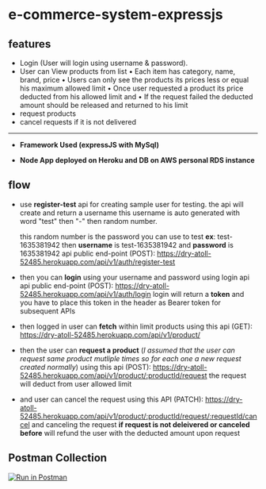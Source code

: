 # e-commerce-system-expressjs

## features
- Login (User will login using username & password).
- User can View products from list
	•	Each item has category, name, brand, price
	•	Users can only see the products its prices less or equal his maximum allowed limit
	•	Once user requested a product its price deducted from his allowed limit and
	•	If the request failed the deducted amount should be released and returned to his limit
- request products
- cancel requests if it is not delivered
****
- **Framework Used (expressJS with MySql)**

- **Node App deployed on Heroku and DB on AWS personal RDS instance**

## flow
- use **register-test** api for creating sample user for testing.
	the api will create and return a username
	this username is auto generated with word "test" then "-" then random number.

	this random number is the password you can use to test
	**ex**: test-1635381942 then **username** is test-1635381942 and **password** is 1635381942
	 api public end-point (POST): https://dry-atoll-52485.herokuapp.com/api/v1/auth/register-test

- then you can **login** using your username and password using login api
api public end-point (POST): https://dry-atoll-52485.herokuapp.com/api/v1/auth/login
	 login will return a **token** and you have to place this token in the header as Bearer token for subsequent APIs

- then logged in user can **fetch** within limit products using this api (GET): https://dry-atoll-52485.herokuapp.com/api/v1/product/

- then the user can **request a product** (*I assumed that the user can request same product mutliple times so for each one a new request created normally*) using this api (POST): https://dry-atoll-52485.herokuapp.com/api/v1/product/:productId/request
	the request will deduct from user allowed limit

- and user can cancel the request using this API (PATCH):  https://dry-atoll-52485.herokuapp.com/api/v1/product/:productId/request/:requestId/cancel
	and canceling the request **if request is not deleivered or canceled before** will refund the user with the deducted amount upon request

## Postman Collection
[![Run in Postman](https://run.pstmn.io/button.svg)](https://app.getpostman.com/run-collection/264883-9dd183ac-57bf-4063-a64c-cb14cb4fc48b?action=collection%2Ffork&collection-url=entityId%3D264883-9dd183ac-57bf-4063-a64c-cb14cb4fc48b%26entityType%3Dcollection%26workspaceId%3D1cf49d09-22c4-45ac-8e99-393b0beea99d)